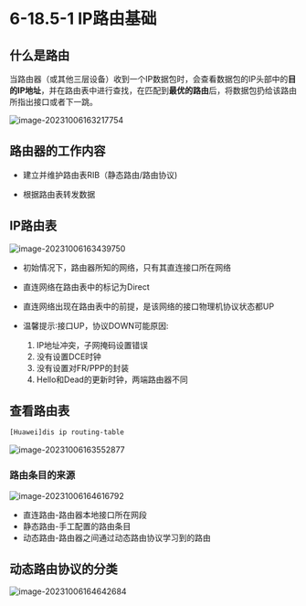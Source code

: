 # 6-18.5-1 IP路由基础

## 什么是路由

当路由器（或其他三层设备）收到一个IP数据包时，会查看数据包的IP头部中的**目的IP地址**，并在路由表中进行查找，在匹配到**最优的路由**后，将数据包扔给该路由所指出接口或者下一跳。

![image-20231006163217754](https://img.yatjay.top/md/image-20231006163217754.png)

## 路由器的工作内容

- 建立并维护路由表RIB（静态路由/路由协议)

- 根据路由表转发数据

## IP路由表

![image-20231006163439750](https://img.yatjay.top/md/image-20231006163439750.png)

- 初始情况下，路由器所知的网络，只有其直连接口所在网络
- 直连网络在路由表中的标记为Direct
- 直连网络出现在路由表中的前提，是该网络的接口物理机协议状态都UP

- 温馨提示∶接口UP，协议DOWN可能原因:
  1. IP地址冲突，子网掩码设置错误
  2. 没有设置DCE时钟
  3. 没有设置对FR/PPP的封装
  4. Hello和Dead的更新时钟，两端路由器不同

## 查看路由表

```bash
[Huawei]dis ip routing-table
```

![image-20231006163552877](https://img.yatjay.top/md/image-20231006163552877.png)

### 路由条目的来源

![image-20231006164616792](https://img.yatjay.top/md/image-20231006164616792.png)

- 直连路由-路由器本地接口所在网段
- 静态路由-手工配置的路由条目
- 动态路由-路由器之间通过动态路由协议学习到的路由

## 动态路由协议的分类

![image-20231006164642684](https://img.yatjay.top/md/image-20231006164642684.png)